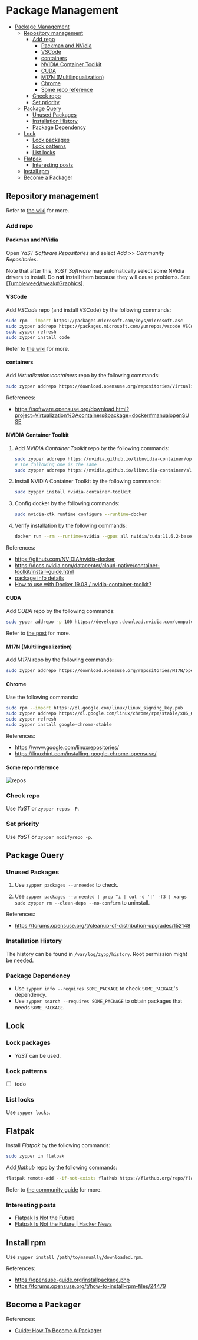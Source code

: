 # Package Management

- [Package Management](#package-management)
    - [Repository management](#repository-management)
        - [Add repo](#add-repo)
            - [Packman and NVidia](#packman-and-nvidia)
            - [VSCode](#vscode)
            - [containers](#containers)
            - [NVIDIA Container Toolkit](#nvidia-container-toolkit)
            - [CUDA](#cuda)
            - [M17N (Multilingualization)](#m17n-multilingualization)
            - [Chrome](#chrome)
            - [Some repo reference](#some-repo-reference)
        - [Check repo](#check-repo)
        - [Set priority](#set-priority)
    - [Package Query](#package-query)
        - [Unused Packages](#unused-packages)
        - [Installation History](#installation-history)
        - [Package Dependency](#package-dependency)
    - [Lock](#lock)
        - [Lock packages](#lock-packages)
        - [Lock patterns](#lock-patterns)
        - [List locks](#list-locks)
    - [Flatpak](#flatpak)
        - [Interesting posts](#interesting-posts)
    - [Install rpm](#install-rpm)
    - [Become a Packager](#become-a-packager)

## Repository management

Refer to [the wiki]( https://en.opensuse.org/Package_repositories ) for more.

### Add repo

#### Packman and NVidia

Open *YaST Software Repositories* and select *Add* >> *Community Repositories*.

Note that after this, *YaST Software* may automatically select some NVidia drivers to install. Do **not** install them because they will cause problems. See [[Tumbleweed/tweak#Graphics]].

#### VSCode

Add *VSCode* repo (and install VSCode) by the following commands:

```bash
sudo rpm --import https://packages.microsoft.com/keys/microsoft.asc
sudo zypper addrepo https://packages.microsoft.com/yumrepos/vscode VSCode
sudo zypper refresh
sudo zypper install code
```

Refer to [the wiki]( https://en.opensuse.org/Visual_Studio_Code#Install ) for more.

#### containers

Add *Virtualization:containers* repo by the following commands:

```bash
sudo zypper addrepo https://download.opensuse.org/repositories/Virtualization:containers/openSUSE_Tumbleweed/Virtualization:containers.repo
```

References:

- https://software.opensuse.org/download.html?project=Virtualization%3Acontainers&package=docker#manualopenSUSE

#### NVIDIA Container Toolkit

1. Add *NVIDIA Container Toolkit* repo by the following commands:

    ```bash
    sudo zypper addrepo https://nvidia.github.io/libnvidia-container/opensuse-leap15.1/libnvidia-container.repo
    # The following one is the same
    sudo zypper addrepo https://nvidia.github.io/libnvidia-container/sles15.1/libnvidia-container.repo
    ```

2. Install NVIDIA Container Toolkit by the following commands:

    ```bash
    sudo zypper install nvidia-container-toolkit
    ```

3. Config docker by the following commands:

   ```bash
   sudo nvidia-ctk runtime configure --runtime=docker
   ```

4. Verify installation by the following commands:

   ```bash
   docker run --rm --runtime=nvidia --gpus all nvidia/cuda:11.6.2-base-ubuntu20.04 nvidia-smi
   ```

References:

- https://github.com/NVIDIA/nvidia-docker
- https://docs.nvidia.com/datacenter/cloud-native/container-toolkit/install-guide.html
- [package info details](https://github.com/NVIDIA/nvidia-docker/issues/1268#issuecomment-632692949)
- [How to use with Docker 19.03 / nvidia-container-toolkit?](https://github.com/NVIDIA/k8s-device-plugin/issues/168#issuecomment-625981223)

#### CUDA

Add *CUDA* repo by the following commands:

```bash
sudo ypper addrepo -p 100 https://developer.download.nvidia.com/compute/cuda/repos/opensuse15/x86_64/cuda-opensuse15.repo
```

Refer to [the post]( https://www.reddit.com/r/openSUSE/comments/gaihe9/cuda_on_tumbleweed/ ) for more.

#### M17N (Multilingualization)

Add *M17N* repo by the following commands:

```bash
sudo zypper addrepo https://download.opensuse.org/repositories/M17N/openSUSE_Tumbleweed/M17N.repo
```

#### Chrome

Use the following commands:

```bash
sudo rpm --import https://dl.google.com/linux/linux_signing_key.pub
sudo zypper addrepo https://dl.google.com/linux/chrome/rpm/stable/x86_64 Google Chrome
sudo zypper refresh
sudo zypper install google-chrome-stable
```

References:

- https://www.google.com/linuxrepositories/
- https://linuxhint.com/installing-google-chrome-opensuse/

#### Some repo reference

![repos](attachments/Screenshot%202023-02-13%20151118.png)

### Check repo

Use *YaST* or `zypper repos -P`.

### Set priority

Use *YaST* or `zypper modifyrepo -p`.

## Package Query

### Unused Packages

1. Use `zypper packages --unneeded` to check.

2. Use `zypper packages --unneeded | grep ^i | cut -d '|' -f3 | xargs sudo zypper rm --clean-deps --no-confirm` to uninstall.

References:

- https://forums.opensuse.org/t/cleanup-of-distribution-upgrades/152148

### Installation History

The history can be found in `/var/log/zypp/history`. Root permission might be needed.

### Package Dependency

- Use `zypper info --requires SOME_PACKAGE` to check `SOME_PACKAGE`'s dependency.
- Use `zypper search --requires SOME_PACKAGE` to obtain packages that needs `SOME_PACKAGE`.

## Lock

### Lock packages

- *YaST* can be used.

### Lock patterns

- [ ] todo

### List locks

Use `zypper locks`.

## Flatpak

Install *Flatpak* by the following commands:

```bash
sudo zypper in flatpak

```

Add *flathub* repo by the following commands:

```bash
flatpak remote-add --if-not-exists flathub https://flathub.org/repo/flathub.flatpakrepo
```

Refer to [the community guide]( https://opensuse.github.io/openSUSE-docs-revamped-temp/best_of_post/#setup-your-tumbleweed-for-flatpaks ) for more.

### Interesting posts

- [Flatpak Is Not the Future](https://ludocode.com/blog/flatpak-is-not-the-future)
- [Flatpak Is Not the Future | Hacker News](https://news.ycombinator.com/item?id=29316024)

## Install rpm

Use `zypper install /path/to/manually/downloaded.rpm`.

References:

- https://opensuse-guide.org/installpackage.php
- https://forums.opensuse.org/t/how-to-install-rpm-files/24479

## Become a Packager

References:

- [Guide: How To Become A Packager](https://www.reddit.com/r/openSUSE/comments/10rpb24/guide_how_to_become_a_packager/)

[//begin]: # "Autogenerated link references for markdown compatibility"
[Tumbleweed/tweak#Graphics]: tweak.md "Tweak openSUSE Tumbleweed on ThinkPad P1 Gen2"
[//end]: # "Autogenerated link references"
